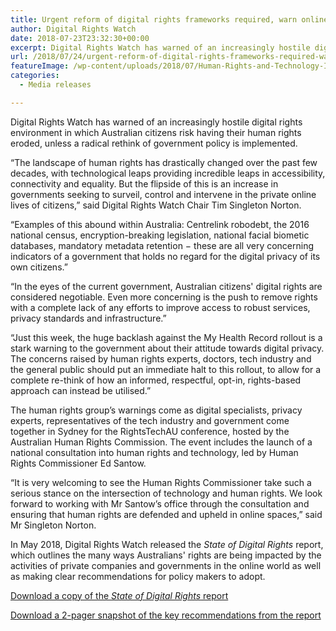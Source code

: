 ```yaml
---
title: Urgent reform of digital rights frameworks required, warn online human rights experts
author: Digital Rights Watch
date: 2018-07-23T23:32:30+00:00
excerpt: Digital Rights Watch has warned of an increasingly hostile digital rights environment in which Australian citizens risk having their human rights eroded, unless a radical rethink of government policy is implemented.
url: /2018/07/24/urgent-reform-of-digital-rights-frameworks-required-warn-online-human-rights-experts/
featureImage: /wp-content/uploads/2018/07/Human-Rights-and-Technology-Issues-Paper-FINAL-1.jpg
categories:
  - Media releases

---
```

Digital Rights Watch has warned of an increasingly hostile digital rights environment in which Australian citizens risk having their human rights eroded, unless a radical rethink of government policy is implemented.

&#8220;The landscape of human rights has drastically changed over the past few decades, with technological leaps providing incredible leaps in accessibility, connectivity and equality. But the flipside of this is an increase in governments seeking to surveil, control and intervene in the private online lives of citizens,&#8221; said Digital Rights Watch Chair Tim Singleton Norton.

&#8220;Examples of this abound within Australia: Centrelink robodebt, the 2016 national census, encryption-breaking legislation, national facial biometic databases, mandatory metadata retention − these are all very concerning indicators of a government that holds no regard for the digital privacy of its own citizens.&#8221;

&#8220;In the eyes of the current government, Australian citizens' digital rights are considered negotiable. Even more concerning is the push to remove rights with a complete lack of any efforts to improve access to robust services, privacy standards and infrastructure.&#8221;

&#8220;Just this week, the huge backlash against the My Health Record rollout is a stark warning to the government about their attitude towards digital privacy. The concerns raised by human rights experts, doctors, tech industry and the general public should put an immediate halt to this rollout, to allow for a complete re-think of how an informed, respectful, opt-in, rights-based approach can instead be utilised.&#8221;

The human rights group&#8217;s warnings come as digital specialists, privacy experts, representatives of the tech industry and government come together in Sydney for the RightsTechAU conference, hosted by the Australian Human Rights Commission. The event includes the launch of a national consultation into human rights and technology, led by Human Rights Commissioner Ed Santow.

&#8220;It is very welcoming to see the Human Rights Commissioner take such a serious stance on the intersection of technology and human rights. We look forward to working with Mr Santow&#8217;s office through the consultation and ensuring that human rights are defended and upheld in online spaces,&#8221; said Mr Singleton Norton.

In May 2018, Digital Rights Watch released the _State of Digital Rights_ report, which outlines the many ways Australians' rights are being impacted by the activities of private companies and governments in the online world as well as making clear recommendations for policy makers to adopt.

[Download a copy of the _State of Digital Rights_ report][1]

[Download a 2-pager snapshot of the key recommendations from the report][2]

 [1]: /wp-content/uploads/2018/05/State-of-Digital-Rights-Web.pdf
 [2]: /wp-content/uploads/2018/05/State-of-Digital-Rights-2pager.pdf
